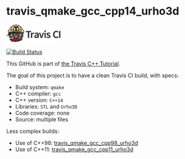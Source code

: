 # travis_qmake_gcc_cpp14_urho3d

[![Travis CI logo](TravisCI.png)](https://travis-ci.org)

[![Build Status](https://travis-ci.org/richelbilderbeek/travis_qmake_gcc_cpp14_urho3d.svg?branch=master)](https://travis-ci.org/richelbilderbeek/travis_qmake_gcc_cpp14_urho3d)

This GitHub is part of [the Travis C++ Tutorial](https://github.com/richelbilderbeek/travis_cpp_tutorial).

The goal of this project is to have a clean Travis CI build, with specs:
 * Build system: `qmake`
 * C++ compiler: `gcc`
 * C++ version: `C++14`
 * Libraries: `STL` and `Urho3D`
 * Code coverage: none
 * Source: multiple files

Less complex builds:
 * Use of C++98: [travis_qmake_gcc_cpp98_urho3d](https://www.github.com/richelbilderbeek/travis_qmake_gcc_cpp98_urho3d)
 * Use of C++11: [travis_qmake_gcc_cpp11_urho3d](https://www.github.com/richelbilderbeek/travis_qmake_gcc_cpp11_urho3d)

